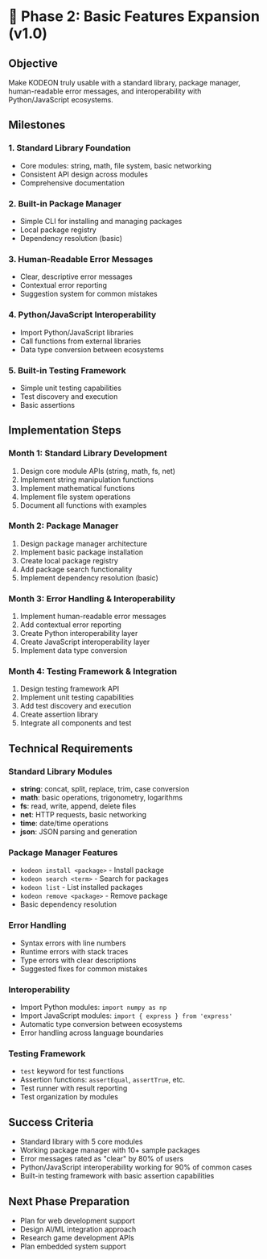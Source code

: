 # 🚀 Phase 2: Basic Features Expansion (v1.0)

## Objective

Make KODEON truly usable with a standard library, package manager, human-readable error messages, and interoperability with Python/JavaScript ecosystems.

## Milestones

### 1. Standard Library Foundation

- Core modules: string, math, file system, basic networking
- Consistent API design across modules
- Comprehensive documentation

### 2. Built-in Package Manager

- Simple CLI for installing and managing packages
- Local package registry
- Dependency resolution (basic)

### 3. Human-Readable Error Messages

- Clear, descriptive error messages
- Contextual error reporting
- Suggestion system for common mistakes

### 4. Python/JavaScript Interoperability

- Import Python/JavaScript libraries
- Call functions from external libraries
- Data type conversion between ecosystems

### 5. Built-in Testing Framework

- Simple unit testing capabilities
- Test discovery and execution
- Basic assertions

## Implementation Steps

### Month 1: Standard Library Development

1. Design core module APIs (string, math, fs, net)
2. Implement string manipulation functions
3. Implement mathematical functions
4. Implement file system operations
5. Document all functions with examples

### Month 2: Package Manager

1. Design package manager architecture
2. Implement basic package installation
3. Create local package registry
4. Add package search functionality
5. Implement dependency resolution (basic)

### Month 3: Error Handling & Interoperability

1. Implement human-readable error messages
2. Add contextual error reporting
3. Create Python interoperability layer
4. Create JavaScript interoperability layer
5. Implement data type conversion

### Month 4: Testing Framework & Integration

1. Design testing framework API
2. Implement unit testing capabilities
3. Add test discovery and execution
4. Create assertion library
5. Integrate all components and test

## Technical Requirements

### Standard Library Modules

- **string**: concat, split, replace, trim, case conversion
- **math**: basic operations, trigonometry, logarithms
- **fs**: read, write, append, delete files
- **net**: HTTP requests, basic networking
- **time**: date/time operations
- **json**: JSON parsing and generation

### Package Manager Features

- `kodeon install <package>` - Install package
- `kodeon search <term>` - Search for packages
- `kodeon list` - List installed packages
- `kodeon remove <package>` - Remove package
- Basic dependency resolution

### Error Handling

- Syntax errors with line numbers
- Runtime errors with stack traces
- Type errors with clear descriptions
- Suggested fixes for common mistakes

### Interoperability

- Import Python modules: `import numpy as np`
- Import JavaScript modules: `import { express } from 'express'`
- Automatic type conversion between ecosystems
- Error handling across language boundaries

### Testing Framework

- `test` keyword for test functions
- Assertion functions: `assertEqual`, `assertTrue`, etc.
- Test runner with result reporting
- Test organization by modules

## Success Criteria

- Standard library with 5 core modules
- Working package manager with 10+ sample packages
- Error messages rated as "clear" by 80% of users
- Python/JavaScript interoperability working for 90% of common cases
- Built-in testing framework with basic assertion capabilities

## Next Phase Preparation

- Plan for web development support
- Design AI/ML integration approach
- Research game development APIs
- Plan embedded system support
